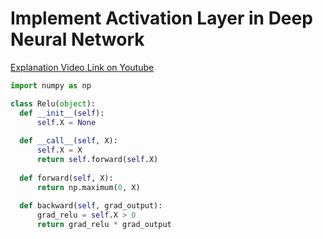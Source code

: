 # Implement Activation Layer in Deep Neural Network

[Explanation Video Link on Youtube](https://youtu.be/8\_v7scHtjMo)

```python
import numpy as np

class Relu(object):
  def __init__(self):
      self.X = None
      
  def __call__(self, X):
      self.X = X
      return self.forward(self.X)
  
  def forward(self, X):
      return np.maximum(0, X)
  
  def backward(self, grad_output):
      grad_relu = self.X > 0 
      return grad_relu * grad_output
```
